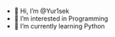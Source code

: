 - 👋 Hi, I’m @Yur1sek
- 👀 I’m interested in Programming
- 🌱 I’m currently learning Python


<!---
Yur1sek/Yur1sek is a ✨ special ✨ repository because its `README.md` (this file) appears on your GitHub profile.
You can click the Preview link to take a look at your changes.
--->
